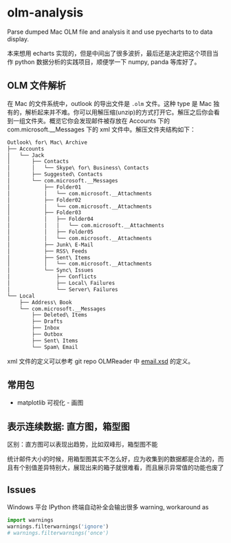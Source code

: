 # olm-analysis

Parse dumped Mac OLM file and analysis it and use pyecharts to to data display.

本来想用 echarts 实现的，但是中间出了很多波折，最后还是决定把这个项目当作 python 数据分析的实践项目，顺便学一下 numpy, panda 等库好了。

## OLM 文件解析

在 Mac 的文件系统中，outlook 的导出文件是 `.olm` 文件。这种 type 是 Mac 独有的，解析起来并不难。你可以用解压缩(unzip)的方式打开它。解压之后你会看到一组文件夹。概览它你会发现邮件被存放在 Accounts 下的 com.microsoft.__Messages 下的 xml 文件中。解压文件夹结构如下：

```txt
Outlook\ for\ Mac\ Archive
├── Accounts
│   └── Jack
│       ├── Contacts
│       │   └── Skype\ for\ Business\ Contacts
│       ├── Suggested\ Contacts
│       └── com.microsoft.__Messages
│           ├── Folder01
│           │   └── com.microsoft.__Attachments
│           ├── Folder02
│           │   └── com.microsoft.__Attachments
│           ├── Folder03
│           │   ├── Folder04
│           │   │   └── com.microsoft.__Attachments
│           │   ├── Folder05
│           │   └── com.microsoft.__Attachments
│           ├── Junk\ E-Mail
│           ├── RSS\ Feeds
│           ├── Sent\ Items
│           │   └── com.microsoft.__Attachments
│           └── Sync\ Issues
│               ├── Conflicts
│               ├── Local\ Failures
│               └── Server\ Failures
└── Local
    ├── Address\ Book
    └── com.microsoft.__Messages
        ├── Deleted\ Items
        ├── Drafts
        ├── Inbox
        ├── Outbox
        ├── Sent\ Items
        └── Spam\ Email
```

xml 文件的定义可以参考 git repo OLMReader 中 [email.xsd](https://github.com/teverett/OLMReader/blob/master/src/main/resources/schema/emails.xsd) 的定义。

## 常用包

* matplotlib 可视化 - 画图

## 表示连续数据: 直方图，箱型图

区别：直方图可以表现出趋势，比如双峰形，箱型图不能

统计邮件大小的时候，用箱型图其实不怎么好，应为收集到的数据都是合法的，而且有个别值差异特别大，展现出来的箱子就很难看，而且展示异常值的功能也废了

## Issues

Windows 平台 IPython 终端自动补全会输出很多 warning, workaround as

```python
import warnings
warnings.filterwarnings('ignore')
# warnings.filterwarnings('once')
```